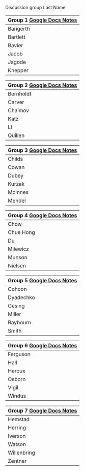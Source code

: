 Discussion group	Last Name

| Group 1 [Google Docs Notes](https://docs.google.com/document/d/1y6Sg_K-nz-GRGnf1ZrjN20jFj1NvfmCIduKvt2BlzeE/edit?usp=sharing) |
|-------------------------------|
| Bangerth |
|	Bartlett |
|	Bavier |
|	Jacob |
|	Jagode |
|	Knepper |

| Group 2 [Google Docs Notes](https://docs.google.com/document/d/1RTr28hll4IL0yqc4v6OmGHMCMrrCESLDnjy8pc9DSbI/edit?usp=sharing) |
|-------------------------------|
|	Bernholdt |
|	Carver |
|	Chaimov |
|	Katz |
|	Li |
|	Quillen |

| Group 3 [Google Docs Notes](https://docs.google.com/document/d/1Rz3eIEze-fjf4sDmnk2qSpB3IG6OgLQQ4mgiewTVbn0/edit?usp=sharing) |
|-------------------------------|
|	Childs |
|	Cowan |
|	Dubey |
|	Kurzak |
|	McInnes |
|	Mendel |

| Group 4 [Google Docs Notes](https://docs.google.com/document/d/1MrkvxLWr36k0apv_yqzv-tNTwCMKMaleOgQwNorgzsw/edit?usp=sharing) |
|-------------------------------|
|	Chow |
|	Chue Hong |
|	Du |
|	Milewicz |
|	Munson |
|	Nielsen |

| Group 5 [Google Docs Notes](https://docs.google.com/document/d/1tJ4ROf77ltjsCRhVl4bYfLyS-asrUPIGJYljybte9Lc/edit?usp=sharing) |
|-------------------------------|
|	Cohoon |
|	Dyadechko |
|	Gesing |
|	Miller |
|	Raybourn |
|	Smith |

| Group 6 [Google Docs Notes](https://docs.google.com/document/d/1Co33zfFjKDH5wPE5XTqSRTWonJpETVlpHp4WraJR_es/edit?usp=sharing) |
|-------------------------------|
|	Ferguson |
|	Hall |
|	Heroux |
|	Osborn |
|	Vigil |
|	Windus |

| Group 7 [Google Docs Notes](https://docs.google.com/document/d/1sM_dAKZF3mwbok4EL8R8wanq2w7Pp77FURbesYPIiVw/edit?usp=sharing) |
|-------------------------------|
|	Hemstad |
|	Herring |
|	Iverson |
|	Watson |
|	Willenbring |
|	Zentner |
